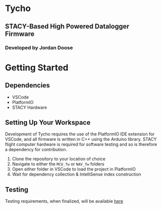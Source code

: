 # Tycho
## STACY-Based High Powered Datalogger Firmware
### Developed by Jordan Doose

# Getting Started
## Dependencies
- VSCode
- PlatformIO
- STACY Hardware

## Setting Up Your Workspace
Development of Tycho requires the use of the PlatformIO IDE extension for
VSCode, and all firmware is written in C++ using the Arduino library. STACY
flight computer hardware is required for software testing and so is therefore
a dependency for contribution.
1. Clone the repository to your location of choice
2. Navigate to either the `MCU_fw` or `NAV_fw` folders
3. Open either folder in VSCode to load the project in PlatformIO
4. Wait for dependency collection & IntelliSense index construction

## Testing
Testing requirements, when finalized, will be available [here](#)